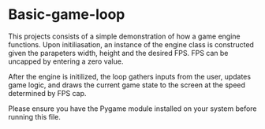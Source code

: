 # Basic-game-loop

This projects consists of a simple demonstration of how a game engine functions. Upon initiliasation, an instance of the engine class is constructed given the parapeters width, height and the desired FPS. FPS can be uncapped by entering a zero value.

After the engine is initilized, the loop gathers inputs from the user, updates game logic, and draws the current game state to the screen at the speed determined by FPS cap.

Please ensure you have the Pygame module installed on your system before running this file.
